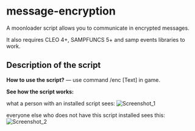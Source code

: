 # message-encryption
A moonloader script allows you to communicate in encrypted messages.

It also requires CLEO 4+, SAMPFUNCS 5+ and samp events libraries to work.

## Description of the script

**How to use the script?** — use command /enc [Text] in game.

**See how the script works:**

what a person with an installed script sees:
![Screenshot_1](https://user-images.githubusercontent.com/115162722/194346095-9c852f5d-987d-4542-bbe9-f84e077dcb58.png)

everyone else who does not have this script installed sees this:
![Screenshot_2](https://user-images.githubusercontent.com/115162722/194346181-d58c0d97-08f1-4007-9f30-3fa4faf431b6.png)
